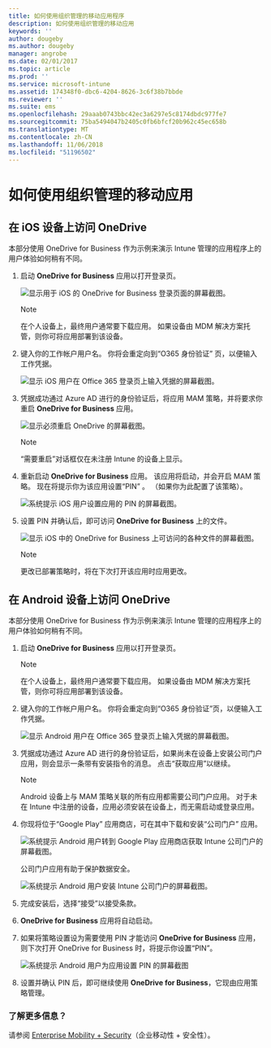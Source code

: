 ```yaml
---
title: 如何使用组织管理的移动应用程序
description: 如何使用组织管理的移动应用
keywords: ''
author: dougeby
ms.author: dougeby
manager: angrobe
ms.date: 02/01/2017
ms.topic: article
ms.prod: ''
ms.service: microsoft-intune
ms.assetid: 174348f0-dbc6-4204-8626-3c6f38b7bbde
ms.reviewer: ''
ms.suite: ems
ms.openlocfilehash: 29aaab0743bbc42ec3a6297e5c8174dbdc977fe7
ms.sourcegitcommit: 75ba5494047b2405c0fb6bfcf20b962c45ec658b
ms.translationtype: MT
ms.contentlocale: zh-CN
ms.lasthandoff: 11/06/2018
ms.locfileid: "51196502"
---
```

# <a name="how-to-use-mobile-apps-managed-by-your-organization"></a>如何使用组织管理的移动应用

## <a name="accessing-onedrive-on-an-ios-device"></a>在 iOS 设备上访问 OneDrive

本部分使用 OneDrive for Business 作为示例来演示 Intune 管理的应用程序上的用户体验如何稍有不同。

1. 启动 **OneDrive for Business** 应用以打开登录页。

   ![显示用于 iOS 的 OneDrive for Business 登录页面的屏幕截图。](./media/ft-useMngdApps-1-launchOnedrive.png)
   > [!NOTE]
   > 在个人设备上，最终用户通常要下载应用。 如果设备由 MDM 解决方案托管，则你可将应用部署到该设备。

2. 键入你的工作帐户用户名。 你将会重定向到“O365 身份验证” 页，以便输入工作凭据。

   ![显示 iOS 用户在 Office 365 登录页上输入凭据的屏幕截图。](./media/ft-useMngdApps-2-enterName.png)
3. 凭据成功通过 Azure AD 进行的身份验证后，将应用 MAM 策略，并将要求你重启 **OneDrive for Business** 应用。

   ![显示必须重启 OneDrive 的屏幕截图。](./media/ft-useMngdApps-3-restart.png)
   > [!NOTE]
   > “需要重启”对话框仅在未注册 Intune 的设备上显示。

4. 重新启动 **OneDrive for Business** 应用。 该应用将启动，并会开启 MAM 策略。 现在将提示你为该应用设置“PIN” 。 （如果你为此配置了该策略）。

   ![系统提示 iOS 用户设置应用的 PIN 的屏幕截图。](./media/ft-useMngdApps-4-enterPIN.png)
5. 设置 PIN 并确认后，即可访问 **OneDrive for Business** 上的文件。

   ![显示 iOS 中的 OneDrive for Business 上可访问的各种文件的屏幕截图。](./media/ft-useMngdApps-5-accessFiles.png)
   > [!NOTE]
   > 更改已部署策略时，将在下次打开该应用时应用更改。

## <a name="accessing-onedrive-on-an-android-device"></a>在 Android 设备上访问 OneDrive

本部分使用 OneDrive for Business 作为示例来演示 Intune 管理的应用程序上的用户体验如何稍有不同。
1. 启动 **OneDrive for Business** 应用以打开登录页。
   > [!NOTE]
   > 在个人设备上，最终用户通常要下载应用。 如果设备由 MDM 解决方案托管，则你可将应用部署到该设备。

2. 键入你的工作帐户用户名。 你将会重定向到“O365 身份验证”页，以便输入工作凭据。

   ![显示 Android 用户在 Office 365 登录页上输入凭据的屏幕截图。](./media/ft-useMngdApps-6-enterCreds.png)
3. 凭据成功通过 Azure AD 进行的身份验证后，如果尚未在设备上安装公司门户应用，则会显示一条带有安装指令的消息。 点击“获取应用”以继续。
   > [!NOTE]
   > Android 设备上与 MAM 策略关联的所有应用都需要公司门户应用。 对于未在 Intune 中注册的设备，应用必须安装在设备上，而无需启动或登录应用。

4. 你现将位于“Google Play” 应用商店，可在其中下载和安装“公司门户” 应用。

   ![系统提示 Android 用户转到 Google Play 应用商店获取 Intune 公司门户的屏幕截图。](./media/ft-useMngdApps-7-installPortal.png)

   公司门户应用有助于保护数据安全。

   ![系统提示 Android 用户安装 Intune 公司门户的屏幕截图。](./media/ft-useMngdApps-8-intunePortal.png)

5. 完成安装后，选择“接受”以接受条款。
6. **OneDrive for Business** 应用将自动启动。
7. 如果将策略设置设为需要使用 PIN 才能访问 **OneDrive for Business** 应用，则下次打开 OneDrive for Business 时，将提示你设置“PIN”。

   ![系统提示 Android 用户为应用设置 PIN 的屏幕截图](./media/ft-useMngdApps-9-setNewPIN.png)
8. 设置并确认 PIN 后，即可继续使用 **OneDrive for Business**，它现由应用策略管理。

### <a name="want-to-learn-more"></a>了解更多信息？

请参阅 [Enterprise Mobility + Security](https://www.microsoft.com/en-us/server-cloud/enterprise-mobility/overview.aspx)（企业移动性 + 安全性）。
